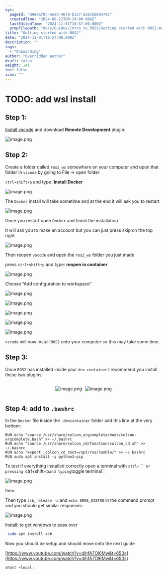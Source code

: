 ```yaml
---
sys:
  pageId: "89e0a78c-4e2b-4070-b327-d28cb0694742"
  createdTime: "2024-08-21T00:24:00.000Z"
  lastEditedTime: "2024-11-01T18:57:00.000Z"
  propFilepath: "docs/Guides/intro_to_ROS2/Getting started with ROS2.md"
title: "Getting started with ROS2"
date: "2024-11-01T18:57:00.000Z"
description: ""
tags:
  - "Onboarding"
author: "Overridden author"
draft: false
weight: 141
toc: false
icon: ""
---
```


# TODO: add wsl install

## Step 1:

[Install vscode](https://code.visualstudio.com/download) and download **Remote Development** plugin:

![image.png](https://prod-files-secure.s3.us-west-2.amazonaws.com/d518164a-d88e-44d1-a4ee-3adb3bd8bce0/efb52993-1881-4a40-b95e-6f020334f022/image.png?X-Amz-Algorithm=AWS4-HMAC-SHA256&X-Amz-Content-Sha256=UNSIGNED-PAYLOAD&X-Amz-Credential=ASIAZI2LB466QBPONGQS%2F20250423%2Fus-west-2%2Fs3%2Faws4_request&X-Amz-Date=20250423T170754Z&X-Amz-Expires=3600&X-Amz-Security-Token=IQoJb3JpZ2luX2VjEGgaCXVzLXdlc3QtMiJHMEUCICQh%2BQoRlatdqChYKhuXGddtdqJgrH0w%2BxhAHoxxkh9qAiEAtfzf6ovZf9S26CRbDNSATn4ubXvaZ%2Bc79mSlmc9NfhAqiAQI8f%2F%2F%2F%2F%2F%2F%2F%2F%2F%2FARAAGgw2Mzc0MjMxODM4MDUiDEndgvGZ4v4iVB3UzyrcA%2BJaUWHsxkCnO5HqUrmef5LK6F6%2FiiBKaH7NnSGEg%2BMUQngJLyrmP2sDHuSIMGf7kdA6okKsgna9fzNMW7RyxKYsIBI0nScoH2kDqeYjZNm0ZZcTD4AIdyQrJ6DcOAZseAhStzc117Jm2Gs4c4tS0V%2F4bqiUCgPeSGJS4NsEiJGa1k0VAkWyRvrfRT0ZVG8X9rKTFgMwpR%2Fz1P0i5ZAApRPGrebSg%2BLtniiTqe5DWDoGM5bGVeFC1TdqZXp0iqJDEV56YhXoCdRcXr7It5mEb3wBv6hOF7SCfJY%2FELpN7BHcqSOXnwoiqjNUact1o%2Fj1tJIv2HGXjpiGaAUVzqcBdZ5709A4H6g6kGoLs5%2Bms4ybfdAg9Zy6bhsij8f6foZcnaQ95YnMPd4BFJJUnKg3Kx5v8WyQPXxPMagMnj7AwmC7CfXNe7M4g3xKoK4MC8r5b5eKI%2Bm9%2Bz5ZIHc8FXlBn5bMY6qXw9nuS5vDLaB8prIj6bW6HuASONIcnDjqPV9KCx7Mf3XcgVI69yzn%2FYkFOK3toTKt6FFeN%2BmcxCAau5GQvTn%2FPv3E98G1qXDBCeRG3etP8kdv7WIrHxYlHXuLrcJEwGOIVOdO%2BBoTsulA93CUTqCkaYZxBvaOU7GsMKihpMAGOqUBFRFcAPFNWbixhyuA7VXLzDlNkqeGpx4ZAZDPXwXp0WAQdfpKK6y79%2FmhhvGy6SNfV%2BIhHCjRdNxywDL2%2BppQQg9GTHY8l1rrmFGRybGzFYKvech35K7ggkmuiumW5WFVOfMCMlQDRuBL9pOszZclOImsCQsExTuKvVsIC7BhdztFv1DIQkq3U8hO5llSboj6zTFKJNdu32hAtlXDaOfsmyGhU5IS&X-Amz-Signature=22facf9c61a369e63b3e7ddf78caa749da46856c4364b0351e046393e80800db&X-Amz-SignedHeaders=host&x-id=GetObject)

## Step 2:

Create a folder called `ros2_ws` somewhere on your computer and open that folder in `vscode` by going to File → open folder 

`ctrl+shift+p` and type: **Install Docker**

![image.png](https://prod-files-secure.s3.us-west-2.amazonaws.com/d518164a-d88e-44d1-a4ee-3adb3bd8bce0/2269dc0e-1cd5-47ff-bceb-c04ad9b2eab0/image.png?X-Amz-Algorithm=AWS4-HMAC-SHA256&X-Amz-Content-Sha256=UNSIGNED-PAYLOAD&X-Amz-Credential=ASIAZI2LB466QBPONGQS%2F20250423%2Fus-west-2%2Fs3%2Faws4_request&X-Amz-Date=20250423T170754Z&X-Amz-Expires=3600&X-Amz-Security-Token=IQoJb3JpZ2luX2VjEGgaCXVzLXdlc3QtMiJHMEUCICQh%2BQoRlatdqChYKhuXGddtdqJgrH0w%2BxhAHoxxkh9qAiEAtfzf6ovZf9S26CRbDNSATn4ubXvaZ%2Bc79mSlmc9NfhAqiAQI8f%2F%2F%2F%2F%2F%2F%2F%2F%2F%2FARAAGgw2Mzc0MjMxODM4MDUiDEndgvGZ4v4iVB3UzyrcA%2BJaUWHsxkCnO5HqUrmef5LK6F6%2FiiBKaH7NnSGEg%2BMUQngJLyrmP2sDHuSIMGf7kdA6okKsgna9fzNMW7RyxKYsIBI0nScoH2kDqeYjZNm0ZZcTD4AIdyQrJ6DcOAZseAhStzc117Jm2Gs4c4tS0V%2F4bqiUCgPeSGJS4NsEiJGa1k0VAkWyRvrfRT0ZVG8X9rKTFgMwpR%2Fz1P0i5ZAApRPGrebSg%2BLtniiTqe5DWDoGM5bGVeFC1TdqZXp0iqJDEV56YhXoCdRcXr7It5mEb3wBv6hOF7SCfJY%2FELpN7BHcqSOXnwoiqjNUact1o%2Fj1tJIv2HGXjpiGaAUVzqcBdZ5709A4H6g6kGoLs5%2Bms4ybfdAg9Zy6bhsij8f6foZcnaQ95YnMPd4BFJJUnKg3Kx5v8WyQPXxPMagMnj7AwmC7CfXNe7M4g3xKoK4MC8r5b5eKI%2Bm9%2Bz5ZIHc8FXlBn5bMY6qXw9nuS5vDLaB8prIj6bW6HuASONIcnDjqPV9KCx7Mf3XcgVI69yzn%2FYkFOK3toTKt6FFeN%2BmcxCAau5GQvTn%2FPv3E98G1qXDBCeRG3etP8kdv7WIrHxYlHXuLrcJEwGOIVOdO%2BBoTsulA93CUTqCkaYZxBvaOU7GsMKihpMAGOqUBFRFcAPFNWbixhyuA7VXLzDlNkqeGpx4ZAZDPXwXp0WAQdfpKK6y79%2FmhhvGy6SNfV%2BIhHCjRdNxywDL2%2BppQQg9GTHY8l1rrmFGRybGzFYKvech35K7ggkmuiumW5WFVOfMCMlQDRuBL9pOszZclOImsCQsExTuKvVsIC7BhdztFv1DIQkq3U8hO5llSboj6zTFKJNdu32hAtlXDaOfsmyGhU5IS&X-Amz-Signature=5d9254d79c2ec8521abe618fde3559418690badd63c66feceb6766124da9050c&X-Amz-SignedHeaders=host&x-id=GetObject)

The `Docker` install will take sometime and at the end it will ask you to restart

![image.png](https://prod-files-secure.s3.us-west-2.amazonaws.com/d518164a-d88e-44d1-a4ee-3adb3bd8bce0/ed233f78-be33-4b1f-b89c-9c346c0e961e/image.png?X-Amz-Algorithm=AWS4-HMAC-SHA256&X-Amz-Content-Sha256=UNSIGNED-PAYLOAD&X-Amz-Credential=ASIAZI2LB466QBPONGQS%2F20250423%2Fus-west-2%2Fs3%2Faws4_request&X-Amz-Date=20250423T170754Z&X-Amz-Expires=3600&X-Amz-Security-Token=IQoJb3JpZ2luX2VjEGgaCXVzLXdlc3QtMiJHMEUCICQh%2BQoRlatdqChYKhuXGddtdqJgrH0w%2BxhAHoxxkh9qAiEAtfzf6ovZf9S26CRbDNSATn4ubXvaZ%2Bc79mSlmc9NfhAqiAQI8f%2F%2F%2F%2F%2F%2F%2F%2F%2F%2FARAAGgw2Mzc0MjMxODM4MDUiDEndgvGZ4v4iVB3UzyrcA%2BJaUWHsxkCnO5HqUrmef5LK6F6%2FiiBKaH7NnSGEg%2BMUQngJLyrmP2sDHuSIMGf7kdA6okKsgna9fzNMW7RyxKYsIBI0nScoH2kDqeYjZNm0ZZcTD4AIdyQrJ6DcOAZseAhStzc117Jm2Gs4c4tS0V%2F4bqiUCgPeSGJS4NsEiJGa1k0VAkWyRvrfRT0ZVG8X9rKTFgMwpR%2Fz1P0i5ZAApRPGrebSg%2BLtniiTqe5DWDoGM5bGVeFC1TdqZXp0iqJDEV56YhXoCdRcXr7It5mEb3wBv6hOF7SCfJY%2FELpN7BHcqSOXnwoiqjNUact1o%2Fj1tJIv2HGXjpiGaAUVzqcBdZ5709A4H6g6kGoLs5%2Bms4ybfdAg9Zy6bhsij8f6foZcnaQ95YnMPd4BFJJUnKg3Kx5v8WyQPXxPMagMnj7AwmC7CfXNe7M4g3xKoK4MC8r5b5eKI%2Bm9%2Bz5ZIHc8FXlBn5bMY6qXw9nuS5vDLaB8prIj6bW6HuASONIcnDjqPV9KCx7Mf3XcgVI69yzn%2FYkFOK3toTKt6FFeN%2BmcxCAau5GQvTn%2FPv3E98G1qXDBCeRG3etP8kdv7WIrHxYlHXuLrcJEwGOIVOdO%2BBoTsulA93CUTqCkaYZxBvaOU7GsMKihpMAGOqUBFRFcAPFNWbixhyuA7VXLzDlNkqeGpx4ZAZDPXwXp0WAQdfpKK6y79%2FmhhvGy6SNfV%2BIhHCjRdNxywDL2%2BppQQg9GTHY8l1rrmFGRybGzFYKvech35K7ggkmuiumW5WFVOfMCMlQDRuBL9pOszZclOImsCQsExTuKvVsIC7BhdztFv1DIQkq3U8hO5llSboj6zTFKJNdu32hAtlXDaOfsmyGhU5IS&X-Amz-Signature=722d521f4f5c98da22c13bc298c461140428c1792e9121b3d9321bde62efece3&X-Amz-SignedHeaders=host&x-id=GetObject)

Once you restart open `Docker` and finish the installation

It will ask you to make an account but you can just press skip on the top right

![image.png](https://prod-files-secure.s3.us-west-2.amazonaws.com/d518164a-d88e-44d1-a4ee-3adb3bd8bce0/21010ad9-1659-4fd9-9f59-9932a09b2a3d/image.png?X-Amz-Algorithm=AWS4-HMAC-SHA256&X-Amz-Content-Sha256=UNSIGNED-PAYLOAD&X-Amz-Credential=ASIAZI2LB466QBPONGQS%2F20250423%2Fus-west-2%2Fs3%2Faws4_request&X-Amz-Date=20250423T170754Z&X-Amz-Expires=3600&X-Amz-Security-Token=IQoJb3JpZ2luX2VjEGgaCXVzLXdlc3QtMiJHMEUCICQh%2BQoRlatdqChYKhuXGddtdqJgrH0w%2BxhAHoxxkh9qAiEAtfzf6ovZf9S26CRbDNSATn4ubXvaZ%2Bc79mSlmc9NfhAqiAQI8f%2F%2F%2F%2F%2F%2F%2F%2F%2F%2FARAAGgw2Mzc0MjMxODM4MDUiDEndgvGZ4v4iVB3UzyrcA%2BJaUWHsxkCnO5HqUrmef5LK6F6%2FiiBKaH7NnSGEg%2BMUQngJLyrmP2sDHuSIMGf7kdA6okKsgna9fzNMW7RyxKYsIBI0nScoH2kDqeYjZNm0ZZcTD4AIdyQrJ6DcOAZseAhStzc117Jm2Gs4c4tS0V%2F4bqiUCgPeSGJS4NsEiJGa1k0VAkWyRvrfRT0ZVG8X9rKTFgMwpR%2Fz1P0i5ZAApRPGrebSg%2BLtniiTqe5DWDoGM5bGVeFC1TdqZXp0iqJDEV56YhXoCdRcXr7It5mEb3wBv6hOF7SCfJY%2FELpN7BHcqSOXnwoiqjNUact1o%2Fj1tJIv2HGXjpiGaAUVzqcBdZ5709A4H6g6kGoLs5%2Bms4ybfdAg9Zy6bhsij8f6foZcnaQ95YnMPd4BFJJUnKg3Kx5v8WyQPXxPMagMnj7AwmC7CfXNe7M4g3xKoK4MC8r5b5eKI%2Bm9%2Bz5ZIHc8FXlBn5bMY6qXw9nuS5vDLaB8prIj6bW6HuASONIcnDjqPV9KCx7Mf3XcgVI69yzn%2FYkFOK3toTKt6FFeN%2BmcxCAau5GQvTn%2FPv3E98G1qXDBCeRG3etP8kdv7WIrHxYlHXuLrcJEwGOIVOdO%2BBoTsulA93CUTqCkaYZxBvaOU7GsMKihpMAGOqUBFRFcAPFNWbixhyuA7VXLzDlNkqeGpx4ZAZDPXwXp0WAQdfpKK6y79%2FmhhvGy6SNfV%2BIhHCjRdNxywDL2%2BppQQg9GTHY8l1rrmFGRybGzFYKvech35K7ggkmuiumW5WFVOfMCMlQDRuBL9pOszZclOImsCQsExTuKvVsIC7BhdztFv1DIQkq3U8hO5llSboj6zTFKJNdu32hAtlXDaOfsmyGhU5IS&X-Amz-Signature=cf2df258d0734b9bc838c33b3a0c6396353ae754b828d62bbbfc90d32811d029&X-Amz-SignedHeaders=host&x-id=GetObject)

Then reopen `vscode` and open the `ros2_ws` folder you just made

press `ctrl+shift+p` and type: **reopen in container**

![image.png](https://prod-files-secure.s3.us-west-2.amazonaws.com/d518164a-d88e-44d1-a4ee-3adb3bd8bce0/4e93b8c2-41ad-488c-8095-c74205196118/image.png?X-Amz-Algorithm=AWS4-HMAC-SHA256&X-Amz-Content-Sha256=UNSIGNED-PAYLOAD&X-Amz-Credential=ASIAZI2LB466QBPONGQS%2F20250423%2Fus-west-2%2Fs3%2Faws4_request&X-Amz-Date=20250423T170754Z&X-Amz-Expires=3600&X-Amz-Security-Token=IQoJb3JpZ2luX2VjEGgaCXVzLXdlc3QtMiJHMEUCICQh%2BQoRlatdqChYKhuXGddtdqJgrH0w%2BxhAHoxxkh9qAiEAtfzf6ovZf9S26CRbDNSATn4ubXvaZ%2Bc79mSlmc9NfhAqiAQI8f%2F%2F%2F%2F%2F%2F%2F%2F%2F%2FARAAGgw2Mzc0MjMxODM4MDUiDEndgvGZ4v4iVB3UzyrcA%2BJaUWHsxkCnO5HqUrmef5LK6F6%2FiiBKaH7NnSGEg%2BMUQngJLyrmP2sDHuSIMGf7kdA6okKsgna9fzNMW7RyxKYsIBI0nScoH2kDqeYjZNm0ZZcTD4AIdyQrJ6DcOAZseAhStzc117Jm2Gs4c4tS0V%2F4bqiUCgPeSGJS4NsEiJGa1k0VAkWyRvrfRT0ZVG8X9rKTFgMwpR%2Fz1P0i5ZAApRPGrebSg%2BLtniiTqe5DWDoGM5bGVeFC1TdqZXp0iqJDEV56YhXoCdRcXr7It5mEb3wBv6hOF7SCfJY%2FELpN7BHcqSOXnwoiqjNUact1o%2Fj1tJIv2HGXjpiGaAUVzqcBdZ5709A4H6g6kGoLs5%2Bms4ybfdAg9Zy6bhsij8f6foZcnaQ95YnMPd4BFJJUnKg3Kx5v8WyQPXxPMagMnj7AwmC7CfXNe7M4g3xKoK4MC8r5b5eKI%2Bm9%2Bz5ZIHc8FXlBn5bMY6qXw9nuS5vDLaB8prIj6bW6HuASONIcnDjqPV9KCx7Mf3XcgVI69yzn%2FYkFOK3toTKt6FFeN%2BmcxCAau5GQvTn%2FPv3E98G1qXDBCeRG3etP8kdv7WIrHxYlHXuLrcJEwGOIVOdO%2BBoTsulA93CUTqCkaYZxBvaOU7GsMKihpMAGOqUBFRFcAPFNWbixhyuA7VXLzDlNkqeGpx4ZAZDPXwXp0WAQdfpKK6y79%2FmhhvGy6SNfV%2BIhHCjRdNxywDL2%2BppQQg9GTHY8l1rrmFGRybGzFYKvech35K7ggkmuiumW5WFVOfMCMlQDRuBL9pOszZclOImsCQsExTuKvVsIC7BhdztFv1DIQkq3U8hO5llSboj6zTFKJNdu32hAtlXDaOfsmyGhU5IS&X-Amz-Signature=7c53bdcbd437798ed381789c3f2829faa688bc7d625326c02d2092473ef0d3ef&X-Amz-SignedHeaders=host&x-id=GetObject)

Choose “Add configuration to workspace”

![image.png](https://prod-files-secure.s3.us-west-2.amazonaws.com/d518164a-d88e-44d1-a4ee-3adb3bd8bce0/9560b282-5060-4989-ba37-97e7b2c22476/image.png?X-Amz-Algorithm=AWS4-HMAC-SHA256&X-Amz-Content-Sha256=UNSIGNED-PAYLOAD&X-Amz-Credential=ASIAZI2LB466QBPONGQS%2F20250423%2Fus-west-2%2Fs3%2Faws4_request&X-Amz-Date=20250423T170754Z&X-Amz-Expires=3600&X-Amz-Security-Token=IQoJb3JpZ2luX2VjEGgaCXVzLXdlc3QtMiJHMEUCICQh%2BQoRlatdqChYKhuXGddtdqJgrH0w%2BxhAHoxxkh9qAiEAtfzf6ovZf9S26CRbDNSATn4ubXvaZ%2Bc79mSlmc9NfhAqiAQI8f%2F%2F%2F%2F%2F%2F%2F%2F%2F%2FARAAGgw2Mzc0MjMxODM4MDUiDEndgvGZ4v4iVB3UzyrcA%2BJaUWHsxkCnO5HqUrmef5LK6F6%2FiiBKaH7NnSGEg%2BMUQngJLyrmP2sDHuSIMGf7kdA6okKsgna9fzNMW7RyxKYsIBI0nScoH2kDqeYjZNm0ZZcTD4AIdyQrJ6DcOAZseAhStzc117Jm2Gs4c4tS0V%2F4bqiUCgPeSGJS4NsEiJGa1k0VAkWyRvrfRT0ZVG8X9rKTFgMwpR%2Fz1P0i5ZAApRPGrebSg%2BLtniiTqe5DWDoGM5bGVeFC1TdqZXp0iqJDEV56YhXoCdRcXr7It5mEb3wBv6hOF7SCfJY%2FELpN7BHcqSOXnwoiqjNUact1o%2Fj1tJIv2HGXjpiGaAUVzqcBdZ5709A4H6g6kGoLs5%2Bms4ybfdAg9Zy6bhsij8f6foZcnaQ95YnMPd4BFJJUnKg3Kx5v8WyQPXxPMagMnj7AwmC7CfXNe7M4g3xKoK4MC8r5b5eKI%2Bm9%2Bz5ZIHc8FXlBn5bMY6qXw9nuS5vDLaB8prIj6bW6HuASONIcnDjqPV9KCx7Mf3XcgVI69yzn%2FYkFOK3toTKt6FFeN%2BmcxCAau5GQvTn%2FPv3E98G1qXDBCeRG3etP8kdv7WIrHxYlHXuLrcJEwGOIVOdO%2BBoTsulA93CUTqCkaYZxBvaOU7GsMKihpMAGOqUBFRFcAPFNWbixhyuA7VXLzDlNkqeGpx4ZAZDPXwXp0WAQdfpKK6y79%2FmhhvGy6SNfV%2BIhHCjRdNxywDL2%2BppQQg9GTHY8l1rrmFGRybGzFYKvech35K7ggkmuiumW5WFVOfMCMlQDRuBL9pOszZclOImsCQsExTuKvVsIC7BhdztFv1DIQkq3U8hO5llSboj6zTFKJNdu32hAtlXDaOfsmyGhU5IS&X-Amz-Signature=895d75cb412c42bece8387ba3b95aa51da6a147c34d21568dea8a6361fce5f1c&X-Amz-SignedHeaders=host&x-id=GetObject)

![image.png](https://prod-files-secure.s3.us-west-2.amazonaws.com/d518164a-d88e-44d1-a4ee-3adb3bd8bce0/2ee63f81-886b-48e8-a553-dc6e5eac99e4/image.png?X-Amz-Algorithm=AWS4-HMAC-SHA256&X-Amz-Content-Sha256=UNSIGNED-PAYLOAD&X-Amz-Credential=ASIAZI2LB466QBPONGQS%2F20250423%2Fus-west-2%2Fs3%2Faws4_request&X-Amz-Date=20250423T170754Z&X-Amz-Expires=3600&X-Amz-Security-Token=IQoJb3JpZ2luX2VjEGgaCXVzLXdlc3QtMiJHMEUCICQh%2BQoRlatdqChYKhuXGddtdqJgrH0w%2BxhAHoxxkh9qAiEAtfzf6ovZf9S26CRbDNSATn4ubXvaZ%2Bc79mSlmc9NfhAqiAQI8f%2F%2F%2F%2F%2F%2F%2F%2F%2F%2FARAAGgw2Mzc0MjMxODM4MDUiDEndgvGZ4v4iVB3UzyrcA%2BJaUWHsxkCnO5HqUrmef5LK6F6%2FiiBKaH7NnSGEg%2BMUQngJLyrmP2sDHuSIMGf7kdA6okKsgna9fzNMW7RyxKYsIBI0nScoH2kDqeYjZNm0ZZcTD4AIdyQrJ6DcOAZseAhStzc117Jm2Gs4c4tS0V%2F4bqiUCgPeSGJS4NsEiJGa1k0VAkWyRvrfRT0ZVG8X9rKTFgMwpR%2Fz1P0i5ZAApRPGrebSg%2BLtniiTqe5DWDoGM5bGVeFC1TdqZXp0iqJDEV56YhXoCdRcXr7It5mEb3wBv6hOF7SCfJY%2FELpN7BHcqSOXnwoiqjNUact1o%2Fj1tJIv2HGXjpiGaAUVzqcBdZ5709A4H6g6kGoLs5%2Bms4ybfdAg9Zy6bhsij8f6foZcnaQ95YnMPd4BFJJUnKg3Kx5v8WyQPXxPMagMnj7AwmC7CfXNe7M4g3xKoK4MC8r5b5eKI%2Bm9%2Bz5ZIHc8FXlBn5bMY6qXw9nuS5vDLaB8prIj6bW6HuASONIcnDjqPV9KCx7Mf3XcgVI69yzn%2FYkFOK3toTKt6FFeN%2BmcxCAau5GQvTn%2FPv3E98G1qXDBCeRG3etP8kdv7WIrHxYlHXuLrcJEwGOIVOdO%2BBoTsulA93CUTqCkaYZxBvaOU7GsMKihpMAGOqUBFRFcAPFNWbixhyuA7VXLzDlNkqeGpx4ZAZDPXwXp0WAQdfpKK6y79%2FmhhvGy6SNfV%2BIhHCjRdNxywDL2%2BppQQg9GTHY8l1rrmFGRybGzFYKvech35K7ggkmuiumW5WFVOfMCMlQDRuBL9pOszZclOImsCQsExTuKvVsIC7BhdztFv1DIQkq3U8hO5llSboj6zTFKJNdu32hAtlXDaOfsmyGhU5IS&X-Amz-Signature=8d8f05118a03210e909e88c68a2781b8c7116b2f6dee474fb75dbc0c3b13a87c&X-Amz-SignedHeaders=host&x-id=GetObject)

![image.png](https://prod-files-secure.s3.us-west-2.amazonaws.com/d518164a-d88e-44d1-a4ee-3adb3bd8bce0/ae1580b2-b048-407e-aed9-b584224a7a04/image.png?X-Amz-Algorithm=AWS4-HMAC-SHA256&X-Amz-Content-Sha256=UNSIGNED-PAYLOAD&X-Amz-Credential=ASIAZI2LB466QBPONGQS%2F20250423%2Fus-west-2%2Fs3%2Faws4_request&X-Amz-Date=20250423T170754Z&X-Amz-Expires=3600&X-Amz-Security-Token=IQoJb3JpZ2luX2VjEGgaCXVzLXdlc3QtMiJHMEUCICQh%2BQoRlatdqChYKhuXGddtdqJgrH0w%2BxhAHoxxkh9qAiEAtfzf6ovZf9S26CRbDNSATn4ubXvaZ%2Bc79mSlmc9NfhAqiAQI8f%2F%2F%2F%2F%2F%2F%2F%2F%2F%2FARAAGgw2Mzc0MjMxODM4MDUiDEndgvGZ4v4iVB3UzyrcA%2BJaUWHsxkCnO5HqUrmef5LK6F6%2FiiBKaH7NnSGEg%2BMUQngJLyrmP2sDHuSIMGf7kdA6okKsgna9fzNMW7RyxKYsIBI0nScoH2kDqeYjZNm0ZZcTD4AIdyQrJ6DcOAZseAhStzc117Jm2Gs4c4tS0V%2F4bqiUCgPeSGJS4NsEiJGa1k0VAkWyRvrfRT0ZVG8X9rKTFgMwpR%2Fz1P0i5ZAApRPGrebSg%2BLtniiTqe5DWDoGM5bGVeFC1TdqZXp0iqJDEV56YhXoCdRcXr7It5mEb3wBv6hOF7SCfJY%2FELpN7BHcqSOXnwoiqjNUact1o%2Fj1tJIv2HGXjpiGaAUVzqcBdZ5709A4H6g6kGoLs5%2Bms4ybfdAg9Zy6bhsij8f6foZcnaQ95YnMPd4BFJJUnKg3Kx5v8WyQPXxPMagMnj7AwmC7CfXNe7M4g3xKoK4MC8r5b5eKI%2Bm9%2Bz5ZIHc8FXlBn5bMY6qXw9nuS5vDLaB8prIj6bW6HuASONIcnDjqPV9KCx7Mf3XcgVI69yzn%2FYkFOK3toTKt6FFeN%2BmcxCAau5GQvTn%2FPv3E98G1qXDBCeRG3etP8kdv7WIrHxYlHXuLrcJEwGOIVOdO%2BBoTsulA93CUTqCkaYZxBvaOU7GsMKihpMAGOqUBFRFcAPFNWbixhyuA7VXLzDlNkqeGpx4ZAZDPXwXp0WAQdfpKK6y79%2FmhhvGy6SNfV%2BIhHCjRdNxywDL2%2BppQQg9GTHY8l1rrmFGRybGzFYKvech35K7ggkmuiumW5WFVOfMCMlQDRuBL9pOszZclOImsCQsExTuKvVsIC7BhdztFv1DIQkq3U8hO5llSboj6zTFKJNdu32hAtlXDaOfsmyGhU5IS&X-Amz-Signature=8007d17b79c3a259c8a98e3e861ca8808d4bba16e76eda93e96b2746502d95ad&X-Amz-SignedHeaders=host&x-id=GetObject)

![image.png](https://prod-files-secure.s3.us-west-2.amazonaws.com/d518164a-d88e-44d1-a4ee-3adb3bd8bce0/53255b28-f75e-430f-b9e3-c0ac8577e42b/image.png?X-Amz-Algorithm=AWS4-HMAC-SHA256&X-Amz-Content-Sha256=UNSIGNED-PAYLOAD&X-Amz-Credential=ASIAZI2LB466QBPONGQS%2F20250423%2Fus-west-2%2Fs3%2Faws4_request&X-Amz-Date=20250423T170754Z&X-Amz-Expires=3600&X-Amz-Security-Token=IQoJb3JpZ2luX2VjEGgaCXVzLXdlc3QtMiJHMEUCICQh%2BQoRlatdqChYKhuXGddtdqJgrH0w%2BxhAHoxxkh9qAiEAtfzf6ovZf9S26CRbDNSATn4ubXvaZ%2Bc79mSlmc9NfhAqiAQI8f%2F%2F%2F%2F%2F%2F%2F%2F%2F%2FARAAGgw2Mzc0MjMxODM4MDUiDEndgvGZ4v4iVB3UzyrcA%2BJaUWHsxkCnO5HqUrmef5LK6F6%2FiiBKaH7NnSGEg%2BMUQngJLyrmP2sDHuSIMGf7kdA6okKsgna9fzNMW7RyxKYsIBI0nScoH2kDqeYjZNm0ZZcTD4AIdyQrJ6DcOAZseAhStzc117Jm2Gs4c4tS0V%2F4bqiUCgPeSGJS4NsEiJGa1k0VAkWyRvrfRT0ZVG8X9rKTFgMwpR%2Fz1P0i5ZAApRPGrebSg%2BLtniiTqe5DWDoGM5bGVeFC1TdqZXp0iqJDEV56YhXoCdRcXr7It5mEb3wBv6hOF7SCfJY%2FELpN7BHcqSOXnwoiqjNUact1o%2Fj1tJIv2HGXjpiGaAUVzqcBdZ5709A4H6g6kGoLs5%2Bms4ybfdAg9Zy6bhsij8f6foZcnaQ95YnMPd4BFJJUnKg3Kx5v8WyQPXxPMagMnj7AwmC7CfXNe7M4g3xKoK4MC8r5b5eKI%2Bm9%2Bz5ZIHc8FXlBn5bMY6qXw9nuS5vDLaB8prIj6bW6HuASONIcnDjqPV9KCx7Mf3XcgVI69yzn%2FYkFOK3toTKt6FFeN%2BmcxCAau5GQvTn%2FPv3E98G1qXDBCeRG3etP8kdv7WIrHxYlHXuLrcJEwGOIVOdO%2BBoTsulA93CUTqCkaYZxBvaOU7GsMKihpMAGOqUBFRFcAPFNWbixhyuA7VXLzDlNkqeGpx4ZAZDPXwXp0WAQdfpKK6y79%2FmhhvGy6SNfV%2BIhHCjRdNxywDL2%2BppQQg9GTHY8l1rrmFGRybGzFYKvech35K7ggkmuiumW5WFVOfMCMlQDRuBL9pOszZclOImsCQsExTuKvVsIC7BhdztFv1DIQkq3U8hO5llSboj6zTFKJNdu32hAtlXDaOfsmyGhU5IS&X-Amz-Signature=f53743fb004a531058df50af8f4a7490e937d354c28241465273e79a165249a3&X-Amz-SignedHeaders=host&x-id=GetObject)

![image.png](https://prod-files-secure.s3.us-west-2.amazonaws.com/d518164a-d88e-44d1-a4ee-3adb3bd8bce0/7c562767-5af9-4ffb-97d1-327bcdf4ee00/image.png?X-Amz-Algorithm=AWS4-HMAC-SHA256&X-Amz-Content-Sha256=UNSIGNED-PAYLOAD&X-Amz-Credential=ASIAZI2LB466QBPONGQS%2F20250423%2Fus-west-2%2Fs3%2Faws4_request&X-Amz-Date=20250423T170754Z&X-Amz-Expires=3600&X-Amz-Security-Token=IQoJb3JpZ2luX2VjEGgaCXVzLXdlc3QtMiJHMEUCICQh%2BQoRlatdqChYKhuXGddtdqJgrH0w%2BxhAHoxxkh9qAiEAtfzf6ovZf9S26CRbDNSATn4ubXvaZ%2Bc79mSlmc9NfhAqiAQI8f%2F%2F%2F%2F%2F%2F%2F%2F%2F%2FARAAGgw2Mzc0MjMxODM4MDUiDEndgvGZ4v4iVB3UzyrcA%2BJaUWHsxkCnO5HqUrmef5LK6F6%2FiiBKaH7NnSGEg%2BMUQngJLyrmP2sDHuSIMGf7kdA6okKsgna9fzNMW7RyxKYsIBI0nScoH2kDqeYjZNm0ZZcTD4AIdyQrJ6DcOAZseAhStzc117Jm2Gs4c4tS0V%2F4bqiUCgPeSGJS4NsEiJGa1k0VAkWyRvrfRT0ZVG8X9rKTFgMwpR%2Fz1P0i5ZAApRPGrebSg%2BLtniiTqe5DWDoGM5bGVeFC1TdqZXp0iqJDEV56YhXoCdRcXr7It5mEb3wBv6hOF7SCfJY%2FELpN7BHcqSOXnwoiqjNUact1o%2Fj1tJIv2HGXjpiGaAUVzqcBdZ5709A4H6g6kGoLs5%2Bms4ybfdAg9Zy6bhsij8f6foZcnaQ95YnMPd4BFJJUnKg3Kx5v8WyQPXxPMagMnj7AwmC7CfXNe7M4g3xKoK4MC8r5b5eKI%2Bm9%2Bz5ZIHc8FXlBn5bMY6qXw9nuS5vDLaB8prIj6bW6HuASONIcnDjqPV9KCx7Mf3XcgVI69yzn%2FYkFOK3toTKt6FFeN%2BmcxCAau5GQvTn%2FPv3E98G1qXDBCeRG3etP8kdv7WIrHxYlHXuLrcJEwGOIVOdO%2BBoTsulA93CUTqCkaYZxBvaOU7GsMKihpMAGOqUBFRFcAPFNWbixhyuA7VXLzDlNkqeGpx4ZAZDPXwXp0WAQdfpKK6y79%2FmhhvGy6SNfV%2BIhHCjRdNxywDL2%2BppQQg9GTHY8l1rrmFGRybGzFYKvech35K7ggkmuiumW5WFVOfMCMlQDRuBL9pOszZclOImsCQsExTuKvVsIC7BhdztFv1DIQkq3U8hO5llSboj6zTFKJNdu32hAtlXDaOfsmyGhU5IS&X-Amz-Signature=74000c3e63c5aa6394325b3bd65b068aabc1fc56fbeab0ead124ddd49eed24d3&X-Amz-SignedHeaders=host&x-id=GetObject)

`vscode` will now install `ROS2` onto your computer so this may take some time.

## Step 3:

Once `ROS2` has installed inside your `dev-container` I recommend you install these two plugins:

<div style="display: flex;flex-direction: row; column-gap:10px; max-width: 630px;justify-content: center;">
<div>

![image.png](https://prod-files-secure.s3.us-west-2.amazonaws.com/d518164a-d88e-44d1-a4ee-3adb3bd8bce0/3fc3d550-5a54-4ba1-ba6b-faa01cdb7369/image.png?X-Amz-Algorithm=AWS4-HMAC-SHA256&X-Amz-Content-Sha256=UNSIGNED-PAYLOAD&X-Amz-Credential=ASIAZI2LB4663JNYEGPH%2F20250423%2Fus-west-2%2Fs3%2Faws4_request&X-Amz-Date=20250423T170804Z&X-Amz-Expires=3600&X-Amz-Security-Token=IQoJb3JpZ2luX2VjEGgaCXVzLXdlc3QtMiJIMEYCIQCJtJ8egLHhvx2dadPosN3jCw%2F4Cda4JdM27oZic6b2HQIhANQsA9us5bjYqcfq1MV7vmCU3YofNqqiDmC2%2BTcCeJ8IKogECPH%2F%2F%2F%2F%2F%2F%2F%2F%2F%2FwEQABoMNjM3NDIzMTgzODA1IgxddvHwROrlb6qTsZ4q3AMXkTwi%2By78cMqvW7Er9FJHxfoeJgdww1R%2BPKy6cnI0UxAJzQyWCdVf%2FC%2FqVWebG3p3hitNGyKp4aRy6x3u3ZdnQTcGNX%2FZisprdgsWVkeFx3QPhIll5Vcm0yz3vxx9%2F3aqCeTXLY0hrGQdZp6%2BXb6Q9W73G25TPY9i8O9ZcQJEL%2BGqTjg3ulgvnhdyh0arwn2lIBF8oqzyz3DPX9deffhmQ1LHJbv926i75p7FHdvOMmRkWzKjpx%2FwdGjimnVhl4k1Wg5mX0hZ%2B1Jh%2BeMiHJ2ipNbdivrl2Luy5hwRA%2BtMhfK0FG1arZJUuqoAkPV8Awaws8lmpp8BXqDuurDMzFLdIhV1NrP49PnjBA1AaJh5ZSejBgakazeZUjzr1ltTZ22WuNobZXjh6%2F6BbVaIXcDyAz8XdL3q1QLp868Rxrv%2B4NepR%2FzLIngYGlRWXjuDraMs0EXbTE4b%2FndILkNjDHyMXsDN%2FLKF5vXFvYuuggw%2BqKkg%2FWbA2GywTJKnc5NbFqOk%2BXQyQZa7bgXiB%2F49W5zsFt1sZkIk8GDAFAYYi4rQksDeKhHmVT8eecHnWQ2a763d35Rg%2BGzZmXOc5fhuRzmbGluaF4446a%2B%2FHoZ7FXha%2F17jCA%2BoDEF8rmeOlTCboaTABjqkAVoWbG7gky54TRCyrPBKvShMIVhceRSb1BmFq%2BKq4AyqeY5td7MmlowoolN7iV41X%2Fa9Cbveg1Sae6hwN3KX02Z03f9iJSbuBLakMoyICp5pk6Hr%2FM1GK%2BDGMktpX%2Fz6xhpWm5rm6uzS%2FWxIF8Ep032HOGf6iH3eXy4QI%2FdlQf91AQu%2FmjHwJfapHtt1sBjiIVqdBylBQ4FDFWoUENEtzDaQiwr%2F&X-Amz-Signature=c8260a44501d83925885ae88dc274241d52aeba7694a9dcf48fb7356f76443f8&X-Amz-SignedHeaders=host&x-id=GetObject)

</div>
<div>

![image.png](https://prod-files-secure.s3.us-west-2.amazonaws.com/d518164a-d88e-44d1-a4ee-3adb3bd8bce0/d994cc66-13c2-4093-a5a3-f84cf4601a82/image.png?X-Amz-Algorithm=AWS4-HMAC-SHA256&X-Amz-Content-Sha256=UNSIGNED-PAYLOAD&X-Amz-Credential=ASIAZI2LB4664T6IHAVN%2F20250423%2Fus-west-2%2Fs3%2Faws4_request&X-Amz-Date=20250423T170804Z&X-Amz-Expires=3600&X-Amz-Security-Token=IQoJb3JpZ2luX2VjEGkaCXVzLXdlc3QtMiJGMEQCIHHi5NUHqVCWKZB%2FeinVWiLPBnma1CZJ2rV6HBLNRNy%2FAiA1s6YeFuVYUSFDL75XbeDrWEOmdls2N9UbFhZSsymbiiqIBAjy%2F%2F%2F%2F%2F%2F%2F%2F%2F%2F8BEAAaDDYzNzQyMzE4MzgwNSIM8BDkUcRVV1kS4aITKtwDyMCdqCSreTEUwAZUnS%2BdsHuFViDRyNcr4YgbOUYO6mQPJADj9R7GLNecEXW1M0G1nl6kf68ixJ3XGyMcrt6tJYfWnjB1iUeEe5iTamm2w1IBZ7dItSaeRJxXNtf5yMfeVTYjjERGH23oKqo03JHlPFHSzAZ%2BjcF%2F8QUUYwmsiJf5JzdZC99QRY95kMaNmcZ0u3%2BCId5DvoD23P9dIRLdfUe1af6xcyRrKaVYF0i38l8GdewyXRdJwVEbPVif5ublCkS6fhWsGQbNU5Bdc3C%2FyA56ZXI7kEBo6RGoLw8lM21BQzL%2BYvYYf%2FQdjjL8ETcbeDHlWu7eMW8BfMQq8AmfKyfQft2Uj8bMKNeZb5TDMSuQ6zHMk4SmqzQc1S0jRjrNTeUk1oZ52yGxBhtIrv9enJG9WuXn8H3cwy%2FgY3nMyv5TsWsUQ%2FWt%2B%2F%2FvFF7JME9QKfQquXmi%2B%2BeQFvLGgMXEHG8%2FSomdkpV4DN%2B8jnyHMOL%2F%2BPyt4ykK15MTxNlQYtAqt5%2BZ80emTEjG7kB5HzqgJiSnnQSKDwtjCb%2FTHBf0%2FaNlIR3lsof8oHIRJODZKW3HTUZuAOmOXbSVu%2FtRh7i6zvPCgrQ1Z8PsFhFagxD0O9yUefvNschIFKq8n54wpbykwAY6pgH3hX4d2KZXO%2FQaXep2YksF7USg1ABdIWDahxPs4xB7txpuQ7PddL%2F7r1sFtpMezIh2I%2BMtkolhQZYAJ8%2FxZqziOMLfG6zeYoMiU9oM2FA9m4dQQS4m4QQu3tHkpK7sPF%2FjjdbNVk6pWAUVyEpcOVcjB7J6j2cqPvIy9CxP3Loh28ZboYLO5WotEbimEDW5KxR6fNiHYJ9wXeIq3C1boSd9MhL8n6V6&X-Amz-Signature=a7b9dbba301d3bcdf182f3f5e6a9ff222728d03974f84cd96056a42b0d8eb972&X-Amz-SignedHeaders=host&x-id=GetObject)

</div>
</div>

## Step 4: add to `.bashrc`

In the `Docker` file inside the `.devcontainer` folder add this line at the very bottom: 

```docker
RUN echo "source /usr/share/colcon_argcomplete/hook/colcon-argcomplete.bash" >> ~/.bashrc
RUN echo "source /usr/share/colcon_cd/function/colcon_cd.sh" >> ~/.bashrc
RUN echo "export _colcon_cd_root=/opt/ros/humble/" >> ~/.bashrc
RUN sudo apt install -y python3-pip 
```

To test if everything installed correctly open a terminal with `ctrl+`` or pressing `ctrl+shift+p` and typing `toggle terminal`:

![image.png](https://prod-files-secure.s3.us-west-2.amazonaws.com/d518164a-d88e-44d1-a4ee-3adb3bd8bce0/6a4943d8-b04e-4c02-9a58-775f3384d1a5/image.png?X-Amz-Algorithm=AWS4-HMAC-SHA256&X-Amz-Content-Sha256=UNSIGNED-PAYLOAD&X-Amz-Credential=ASIAZI2LB466QBPONGQS%2F20250423%2Fus-west-2%2Fs3%2Faws4_request&X-Amz-Date=20250423T170754Z&X-Amz-Expires=3600&X-Amz-Security-Token=IQoJb3JpZ2luX2VjEGgaCXVzLXdlc3QtMiJHMEUCICQh%2BQoRlatdqChYKhuXGddtdqJgrH0w%2BxhAHoxxkh9qAiEAtfzf6ovZf9S26CRbDNSATn4ubXvaZ%2Bc79mSlmc9NfhAqiAQI8f%2F%2F%2F%2F%2F%2F%2F%2F%2F%2FARAAGgw2Mzc0MjMxODM4MDUiDEndgvGZ4v4iVB3UzyrcA%2BJaUWHsxkCnO5HqUrmef5LK6F6%2FiiBKaH7NnSGEg%2BMUQngJLyrmP2sDHuSIMGf7kdA6okKsgna9fzNMW7RyxKYsIBI0nScoH2kDqeYjZNm0ZZcTD4AIdyQrJ6DcOAZseAhStzc117Jm2Gs4c4tS0V%2F4bqiUCgPeSGJS4NsEiJGa1k0VAkWyRvrfRT0ZVG8X9rKTFgMwpR%2Fz1P0i5ZAApRPGrebSg%2BLtniiTqe5DWDoGM5bGVeFC1TdqZXp0iqJDEV56YhXoCdRcXr7It5mEb3wBv6hOF7SCfJY%2FELpN7BHcqSOXnwoiqjNUact1o%2Fj1tJIv2HGXjpiGaAUVzqcBdZ5709A4H6g6kGoLs5%2Bms4ybfdAg9Zy6bhsij8f6foZcnaQ95YnMPd4BFJJUnKg3Kx5v8WyQPXxPMagMnj7AwmC7CfXNe7M4g3xKoK4MC8r5b5eKI%2Bm9%2Bz5ZIHc8FXlBn5bMY6qXw9nuS5vDLaB8prIj6bW6HuASONIcnDjqPV9KCx7Mf3XcgVI69yzn%2FYkFOK3toTKt6FFeN%2BmcxCAau5GQvTn%2FPv3E98G1qXDBCeRG3etP8kdv7WIrHxYlHXuLrcJEwGOIVOdO%2BBoTsulA93CUTqCkaYZxBvaOU7GsMKihpMAGOqUBFRFcAPFNWbixhyuA7VXLzDlNkqeGpx4ZAZDPXwXp0WAQdfpKK6y79%2FmhhvGy6SNfV%2BIhHCjRdNxywDL2%2BppQQg9GTHY8l1rrmFGRybGzFYKvech35K7ggkmuiumW5WFVOfMCMlQDRuBL9pOszZclOImsCQsExTuKvVsIC7BhdztFv1DIQkq3U8hO5llSboj6zTFKJNdu32hAtlXDaOfsmyGhU5IS&X-Amz-Signature=9bb40426ca386ac8ca303e28920bddbc9c2b2a7d5438b7e30761e972eb1e66fb&X-Amz-SignedHeaders=host&x-id=GetObject)

then 

Then type `lsb_release -a` and `echo $ROS_DISTRO` in the command prompt and you should get similar responses:

![image.png](https://prod-files-secure.s3.us-west-2.amazonaws.com/d518164a-d88e-44d1-a4ee-3adb3bd8bce0/3e635dec-a805-4e85-8b9e-d000e5b71a4e/image.png?X-Amz-Algorithm=AWS4-HMAC-SHA256&X-Amz-Content-Sha256=UNSIGNED-PAYLOAD&X-Amz-Credential=ASIAZI2LB466QBPONGQS%2F20250423%2Fus-west-2%2Fs3%2Faws4_request&X-Amz-Date=20250423T170754Z&X-Amz-Expires=3600&X-Amz-Security-Token=IQoJb3JpZ2luX2VjEGgaCXVzLXdlc3QtMiJHMEUCICQh%2BQoRlatdqChYKhuXGddtdqJgrH0w%2BxhAHoxxkh9qAiEAtfzf6ovZf9S26CRbDNSATn4ubXvaZ%2Bc79mSlmc9NfhAqiAQI8f%2F%2F%2F%2F%2F%2F%2F%2F%2F%2FARAAGgw2Mzc0MjMxODM4MDUiDEndgvGZ4v4iVB3UzyrcA%2BJaUWHsxkCnO5HqUrmef5LK6F6%2FiiBKaH7NnSGEg%2BMUQngJLyrmP2sDHuSIMGf7kdA6okKsgna9fzNMW7RyxKYsIBI0nScoH2kDqeYjZNm0ZZcTD4AIdyQrJ6DcOAZseAhStzc117Jm2Gs4c4tS0V%2F4bqiUCgPeSGJS4NsEiJGa1k0VAkWyRvrfRT0ZVG8X9rKTFgMwpR%2Fz1P0i5ZAApRPGrebSg%2BLtniiTqe5DWDoGM5bGVeFC1TdqZXp0iqJDEV56YhXoCdRcXr7It5mEb3wBv6hOF7SCfJY%2FELpN7BHcqSOXnwoiqjNUact1o%2Fj1tJIv2HGXjpiGaAUVzqcBdZ5709A4H6g6kGoLs5%2Bms4ybfdAg9Zy6bhsij8f6foZcnaQ95YnMPd4BFJJUnKg3Kx5v8WyQPXxPMagMnj7AwmC7CfXNe7M4g3xKoK4MC8r5b5eKI%2Bm9%2Bz5ZIHc8FXlBn5bMY6qXw9nuS5vDLaB8prIj6bW6HuASONIcnDjqPV9KCx7Mf3XcgVI69yzn%2FYkFOK3toTKt6FFeN%2BmcxCAau5GQvTn%2FPv3E98G1qXDBCeRG3etP8kdv7WIrHxYlHXuLrcJEwGOIVOdO%2BBoTsulA93CUTqCkaYZxBvaOU7GsMKihpMAGOqUBFRFcAPFNWbixhyuA7VXLzDlNkqeGpx4ZAZDPXwXp0WAQdfpKK6y79%2FmhhvGy6SNfV%2BIhHCjRdNxywDL2%2BppQQg9GTHY8l1rrmFGRybGzFYKvech35K7ggkmuiumW5WFVOfMCMlQDRuBL9pOszZclOImsCQsExTuKvVsIC7BhdztFv1DIQkq3U8hO5llSboj6zTFKJNdu32hAtlXDaOfsmyGhU5IS&X-Amz-Signature=8ba6f5d6dc1d0426a32807662b42222161214b36b0d7dfcbf3283d9204dd6c1c&X-Amz-SignedHeaders=host&x-id=GetObject)

Install:  to get windows to pass over

```bash
 sudo apt install xcb
```

Now you should be setup and should move onto the next guide 

[https://www.youtube.com/watch?v=dihfA7Ol6Mw&t=650s](https://www.youtube.com/watch?v=dihfA7Ol6Mw&t=650s)

```python
xhost +local:
```
